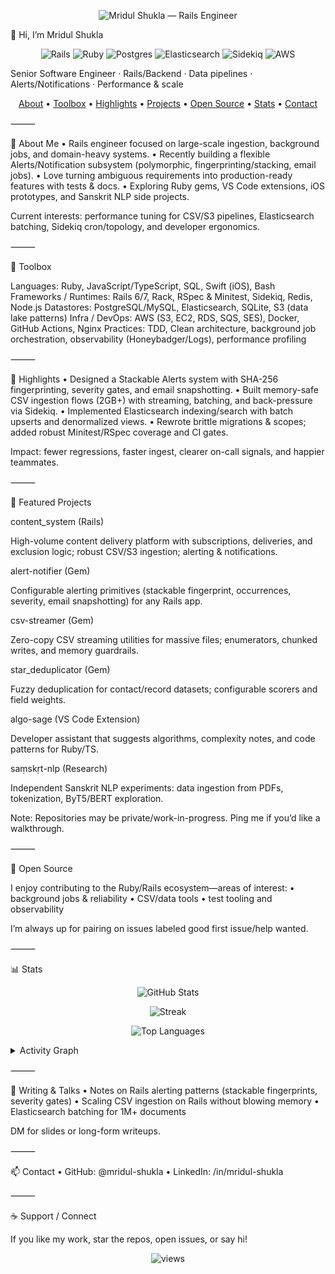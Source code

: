 <p align="center">
  <picture>
    <source media="(prefers-color-scheme: dark)" srcset="https://svg-banners.vercel.app/api?type=glitch&text1=Hello%20World!&width=1200&height=250"/>
    <img alt="Mridul Shukla — Rails Engineer" src="https://svg-banners.vercel.app/api?type=glitch&text1=Hello%20World!&width=1200&height=250"/>
  </picture>
</p>


👋 Hi, I’m Mridul Shukla

<p align="center">
  <img src="https://img.shields.io/badge/Ruby_on_Rails-%23CC0000.svg?logo=rubyonrails&logoColor=white" alt="Rails"/>
  <img src="https://img.shields.io/badge/Ruby-CC342D?logo=ruby&logoColor=white" alt="Ruby"/>
  <img src="https://img.shields.io/badge/PostgreSQL-316192?logo=postgresql&logoColor=white" alt="Postgres"/>
  <img src="https://img.shields.io/badge/Elasticsearch-005571?logo=elasticsearch&logoColor=white" alt="Elasticsearch"/>
  <img src="https://img.shields.io/badge/Sidekiq-CC0000?logo=ruby&logoColor=white" alt="Sidekiq"/>
  <img src="https://img.shields.io/badge/AWS-232F3E?logo=amazon-aws&logoColor=white" alt="AWS"/>
</p>


Senior Software Engineer · Rails/Backend · Data pipelines · Alerts/Notifications · Performance & scale

<p align="center">
  <a href="#-about-me">About</a> •
  <a href="#-toolbox">Toolbox</a> •
  <a href="#-highlights">Highlights</a> •
  <a href="#-featured-projects">Projects</a> •
  <a href="#-open-source">Open Source</a> •
  <a href="#-stats">Stats</a> •
  <a href="#-contact">Contact</a>
</p>



⸻

🧭 About Me
	•	Rails engineer focused on large-scale ingestion, background jobs, and domain-heavy systems.
	•	Recently building a flexible Alerts/Notification subsystem (polymorphic, fingerprinting/stacking, email jobs).
	•	Love turning ambiguous requirements into production-ready features with tests & docs.
	•	Exploring Ruby gems, VS Code extensions, iOS prototypes, and Sanskrit NLP side projects.

Current interests: performance tuning for CSV/S3 pipelines, Elasticsearch batching, Sidekiq cron/topology, and developer ergonomics.

⸻

🧰 Toolbox

Languages: Ruby, JavaScript/TypeScript, SQL, Swift (iOS), Bash
Frameworks / Runtimes: Rails 6/7, Rack, RSpec & Minitest, Sidekiq, Redis, Node.js
Datastores: PostgreSQL/MySQL, Elasticsearch, SQLite, S3 (data lake patterns)
Infra / DevOps: AWS (S3, EC2, RDS, SQS, SES), Docker, GitHub Actions, Nginx
Practices: TDD, Clean architecture, background job orchestration, observability (Honeybadger/Logs), performance profiling

⸻

🌟 Highlights
	•	Designed a Stackable Alerts system with SHA-256 fingerprinting, severity gates, and email snapshotting.
	•	Built memory-safe CSV ingestion flows (2GB+) with streaming, batching, and back-pressure via Sidekiq.
	•	Implemented Elasticsearch indexing/search with batch upserts and denormalized views.
	•	Rewrote brittle migrations & scopes; added robust Minitest/RSpec coverage and CI gates.

Impact: fewer regressions, faster ingest, clearer on-call signals, and happier teammates.

⸻

🚀 Featured Projects

content_system (Rails)

High-volume content delivery platform with subscriptions, deliveries, and exclusion logic; robust CSV/S3 ingestion; alerting & notifications.

alert-notifier (Gem)

Configurable alerting primitives (stackable fingerprint, occurrences, severity, email snapshotting) for any Rails app.

csv-streamer (Gem)

Zero-copy CSV streaming utilities for massive files; enumerators, chunked writes, and memory guardrails.

star_deduplicator (Gem)

Fuzzy deduplication for contact/record datasets; configurable scorers and field weights.

algo-sage (VS Code Extension)

Developer assistant that suggests algorithms, complexity notes, and code patterns for Ruby/TS.

saṃskṛt-nlp (Research)

Independent Sanskrit NLP experiments: data ingestion from PDFs, tokenization, ByT5/BERT exploration.

Note: Repositories may be private/work-in-progress. Ping me if you’d like a walkthrough.

⸻

🤝 Open Source

I enjoy contributing to the Ruby/Rails ecosystem—areas of interest:
	•	background jobs & reliability
	•	CSV/data tools
	•	test tooling and observability

I’m always up for pairing on issues labeled good first issue/help wanted.

⸻

📊 Stats

<p align="center">
  <img src="https://github-readme-stats.vercel.app/api?username=mridul-shukla&show_icons=true&hide_title=true" alt="GitHub Stats" />
</p>
<p align="center">
  <img src="https://github-readme-streak-stats.herokuapp.com?user=mridul-shukla&date_format=j%20M%5B%20Y%5D" alt="Streak" />
</p>
<p align="center">
  <img src="https://github-readme-stats.vercel.app/api/top-langs/?username=mridul-shukla&layout=compact" alt="Top Languages" />
</p>


<details>
  <summary>Activity Graph</summary>
  <img src="https://github-readme-activity-graph.vercel.app/graph?username=mridul-shukla&hide_border=true" alt="Activity Graph"/>
</details>



⸻

📝 Writing & Talks
	•	Notes on Rails alerting patterns (stackable fingerprints, severity gates)
	•	Scaling CSV ingestion on Rails without blowing memory
	•	Elasticsearch batching for 1M+ documents

DM for slides or long-form writeups.

⸻

📫 Contact
	•	GitHub: @mridul-shukla
	•	LinkedIn: /in/mridul-shukla

⸻

☕ Support / Connect

If you like my work, star the repos, open issues, or say hi!

<p align="center">
  <img src="https://komarev.com/ghpvc/?username=mridul-shukla&label=Profile%20views&color=0e75b6&style=flat" alt="views" />
</p>


